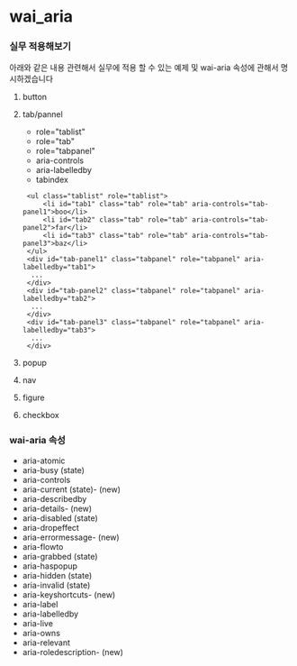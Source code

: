 # wai_aria

### 실무 적용해보기

아래와 같은 내용 관련해서 실무에 적용 할 수 있는 예제 및 wai-aria 속성에 관해서 명시하겠습니다

1. button
2. tab/pannel
    - role="tablist"
    - role="tab"
    - role="tabpanel"
    - aria-controls
    - aria-labelledby
    - tabindex

   ```
    <ul class="tablist" role="tablist">
        <li id="tab1" class="tab" role="tab" aria-controls="tab-panel1">boo</li>
        <li id="tab2" class="tab" role="tab" aria-controls="tab-panel2">far</li>
        <li id="tab3" class="tab" role="tab" aria-controls="tab-panel3">baz</li>
    </ul>
    <div id="tab-panel1" class="tabpanel" role="tabpanel" aria-labelledby="tab1">
     ...
    </div>
    <div id="tab-panel2" class="tabpanel" role="tabpanel" aria-labelledby="tab2">
     ...
    </div>
    <div id="tab-panel3" class="tabpanel" role="tabpanel" aria-labelledby="tab3">
     ...
    </div>
   ```
3. popup
4. nav
5. figure
6. checkbox

### wai-aria 속성


- aria-atomic
- aria-busy (state)
- aria-controls
- aria-current (state)- (new)
- aria-describedby
- aria-details- (new)
- aria-disabled (state)
- aria-dropeffect
- aria-errormessage- (new)
- aria-flowto
- aria-grabbed (state)
- aria-haspopup
- aria-hidden (state)
- aria-invalid (state)
- aria-keyshortcuts- (new)
- aria-label
- aria-labelledby
- aria-live
- aria-owns
- aria-relevant
- aria-roledescription- (new)

